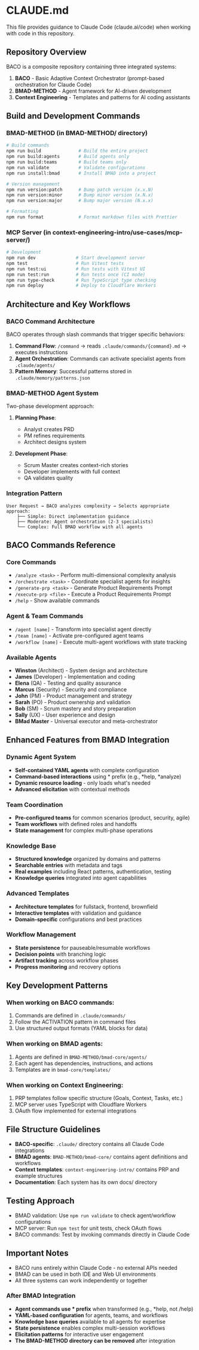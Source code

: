 # CLAUDE.md

This file provides guidance to Claude Code (claude.ai/code) when working with code in this repository.

## Repository Overview

BACO is a composite repository containing three integrated systems:

1. **BACO** - Basic Adaptive Context Orchestrator (prompt-based orchestration for Claude Code)
2. **BMAD-METHOD** - Agent framework for AI-driven development  
3. **Context Engineering** - Templates and patterns for AI coding assistants

## Build and Development Commands

### BMAD-METHOD (in BMAD-METHOD/ directory)
```bash
# Build commands
npm run build              # Build the entire project
npm run build:agents       # Build agents only
npm run build:teams        # Build teams only
npm run validate           # Validate configurations
npm run install:bmad       # Install BMAD into a project

# Version management
npm run version:patch      # Bump patch version (x.x.N)
npm run version:minor      # Bump minor version (x.N.x)
npm run version:major      # Bump major version (N.x.x)

# Formatting
npm run format             # Format markdown files with Prettier
```

### MCP Server (in context-engineering-intro/use-cases/mcp-server/)
```bash
# Development
npm run dev               # Start development server
npm test                  # Run Vitest tests
npm run test:ui           # Run tests with Vitest UI
npm run test:run          # Run tests once (CI mode)
npm run type-check        # Run TypeScript type checking
npm run deploy            # Deploy to Cloudflare Workers
```

## Architecture and Key Workflows

### BACO Command Architecture
BACO operates through slash commands that trigger specific behaviors:

1. **Command Flow**: `/command` → reads `.claude/commands/{command}.md` → executes instructions
2. **Agent Orchestration**: Commands can activate specialist agents from `.claude/agents/`
3. **Pattern Memory**: Successful patterns stored in `.claude/memory/patterns.json`

### BMAD-METHOD Agent System
Two-phase development approach:

1. **Planning Phase**: 
   - Analyst creates PRD
   - PM refines requirements
   - Architect designs system

2. **Development Phase**:
   - Scrum Master creates context-rich stories
   - Developer implements with full context
   - QA validates quality

### Integration Pattern
```
User Request → BACO analyzes complexity → Selects appropriate approach:
    ├── Simple: Direct implementation guidance
    ├── Moderate: Agent orchestration (2-3 specialists)
    └── Complex: Full BMAD workflow with all agents
```

## BACO Commands Reference

### Core Commands
- `/analyze <task>` - Perform multi-dimensional complexity analysis
- `/orchestrate <task>` - Coordinate specialist agents for insights
- `/generate-prp <task>` - Generate Product Requirements Prompt
- `/execute-prp <file>` - Execute a Product Requirements Prompt
- `/help` - Show available commands

### Agent & Team Commands
- `/agent [name]` - Transform into specialist agent directly
- `/team [name]` - Activate pre-configured agent teams
- `/workflow [name]` - Execute multi-agent workflows with state tracking

### Available Agents
- **Winston** (Architect) - System design and architecture
- **James** (Developer) - Implementation and coding
- **Elena** (QA) - Testing and quality assurance
- **Marcus** (Security) - Security and compliance
- **John** (PM) - Product management and strategy
- **Sarah** (PO) - Product ownership and validation
- **Bob** (SM) - Scrum mastery and story preparation
- **Sally** (UX) - User experience and design
- **BMad Master** - Universal executor and meta-orchestrator

## Enhanced Features from BMAD Integration

### Dynamic Agent System
- **Self-contained YAML agents** with complete configuration
- **Command-based interactions** using * prefix (e.g., *help, *analyze)
- **Dynamic resource loading** - only loads what's needed
- **Advanced elicitation** with contextual methods

### Team Coordination
- **Pre-configured teams** for common scenarios (product, security, agile)
- **Team workflows** with defined roles and handoffs
- **State management** for complex multi-phase operations

### Knowledge Base
- **Structured knowledge** organized by domains and patterns
- **Searchable entries** with metadata and tags
- **Real examples** including React patterns, authentication, testing
- **Knowledge queries** integrated into agent capabilities

### Advanced Templates
- **Architecture templates** for fullstack, frontend, brownfield
- **Interactive templates** with validation and guidance
- **Domain-specific** configurations and best practices

### Workflow Management
- **State persistence** for pauseable/resumable workflows
- **Decision points** with branching logic
- **Artifact tracking** across workflow phases
- **Progress monitoring** and recovery options

## Key Development Patterns

### When working on BACO commands:
1. Commands are defined in `.claude/commands/`
2. Follow the ACTIVATION pattern in command files
3. Use structured output formats (YAML blocks for data)

### When working on BMAD agents:
1. Agents are defined in `BMAD-METHOD/bmad-core/agents/`
2. Each agent has dependencies, instructions, and actions
3. Templates are in `bmad-core/templates/`

### When working on Context Engineering:
1. PRP templates follow specific structure (Goals, Context, Tasks, etc.)
2. MCP server uses TypeScript with Cloudflare Workers
3. OAuth flow implemented for external integrations

## File Structure Guidelines

- **BACO-specific**: `.claude/` directory contains all Claude Code integrations
- **BMAD agents**: `BMAD-METHOD/bmad-core/` contains agent definitions and workflows
- **Context templates**: `context-engineering-intro/` contains PRP and example structures
- **Documentation**: Each system has its own docs/ directory

## Testing Approach

- BMAD validation: Use `npm run validate` to check agent/workflow configurations
- MCP server: Run `npm test` for unit tests, check OAuth flows
- BACO commands: Test by invoking commands directly in Claude Code

## Important Notes

- BACO runs entirely within Claude Code - no external APIs needed
- BMAD can be used in both IDE and Web UI environments  
- All three systems can work independently or together

### After BMAD Integration
- **Agent commands use * prefix** when transformed (e.g., *help, not /help)
- **YAML-based configuration** for agents, teams, and workflows
- **Knowledge base queries** available to all agents for expertise
- **State persistence** enables complex multi-session workflows
- **Elicitation patterns** for interactive user engagement
- **The BMAD-METHOD directory can be removed** after integration
